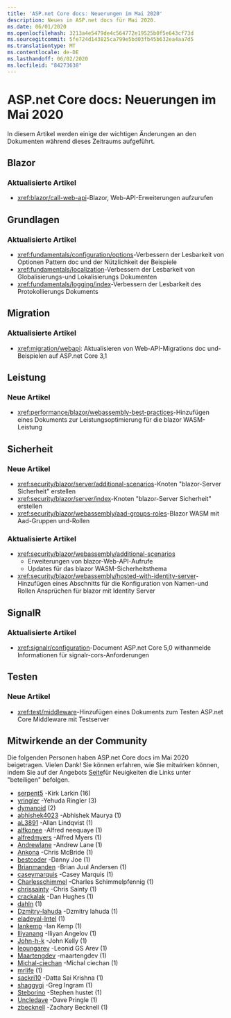 ```yaml
---
title: 'ASP.net Core docs: Neuerungen im Mai 2020'
description: Neues in ASP.net docs für Mai 2020.
ms.date: 06/01/2020
ms.openlocfilehash: 3213a4e5479de4c564772e19525b0f5e643cf73d
ms.sourcegitcommit: 5fe724d143825ca799e5bd03fb45b632ea4aa7d5
ms.translationtype: MT
ms.contentlocale: de-DE
ms.lasthandoff: 06/02/2020
ms.locfileid: "84273638"
---
```

# <a name="aspnet-core-docs-whats-new-for-may-2020"></a>ASP.net Core docs: Neuerungen im Mai 2020

In diesem Artikel werden einige der wichtigen Änderungen an den Dokumenten während dieses Zeitraums aufgeführt.

## <a name="blazor"></a>Blazor

### <a name="updated-articles"></a>Aktualisierte Artikel

- <xref:blazor/call-web-api>-Blazor, Web-API-Erweiterungen aufzurufen

## <a name="fundamentals"></a>Grundlagen

### <a name="updated-articles"></a>Aktualisierte Artikel

- <xref:fundamentals/configuration/options>-Verbessern der Lesbarkeit von Optionen Pattern doc und der Nützlichkeit der Beispiele
- <xref:fundamentals/localization>-Verbessern der Lesbarkeit von Globalisierungs-und Lokalisierungs Dokumenten
- <xref:fundamentals/logging/index>-Verbessern der Lesbarkeit des Protokollierungs Dokuments

## <a name="migration"></a>Migration

### <a name="updated-articles"></a>Aktualisierte Artikel

- <xref:migration/webapi>: Aktualisieren von Web-API-Migrations doc und-Beispielen auf ASP.net Core 3,1

## <a name="performance"></a>Leistung

### <a name="new-articles"></a>Neue Artikel

- <xref:performance/blazor/webassembly-best-practices>-Hinzufügen eines Dokuments zur Leistungsoptimierung für die blazor WASM-Leistung

## <a name="security"></a>Sicherheit

### <a name="new-articles"></a>Neue Artikel

- <xref:security/blazor/server/additional-scenarios>-Knoten "blazor-Server Sicherheit" erstellen
- <xref:security/blazor/server/index>-Knoten "blazor-Server Sicherheit" erstellen
- <xref:security/blazor/webassembly/aad-groups-roles>-Blazor WASM mit Aad-Gruppen und-Rollen

### <a name="updated-articles"></a>Aktualisierte Artikel

- <xref:security/blazor/webassembly/additional-scenarios>
  - Erweiterungen von blazor-Web-API-Aufrufe
  - Updates für das blazor WASM-Sicherheitsthema
- <xref:security/blazor/webassembly/hosted-with-identity-server>-Hinzufügen eines Abschnitts für die Konfiguration von Namen-und Rollen Ansprüchen für blazor mit Identity Server

## <a name="signalr"></a>SignalR

### <a name="updated-articles"></a>Aktualisierte Artikel

- <xref:signalr/configuration>-Document ASP.net Core 5,0 withanmelde Informationen für signalr-cors-Anforderungen

## <a name="testing"></a>Testen

### <a name="new-articles"></a>Neue Artikel

- <xref:test/middleware>-Hinzufügen eines Dokuments zum Testen ASP.net Core Middleware mit Testserver

## <a name="community-contributors"></a>Mitwirkende an der Community

Die folgenden Personen haben ASP.net Core docs im Mai 2020 beigetragen. Vielen Dank! Sie können erfahren, wie Sie mitwirken können, indem Sie auf der Angebots [Seite](index.yml)für Neuigkeiten die Links unter "beteiligen" befolgen.

- [serpent5](https://github.com/serpent5) -Kirk Larkin (16)
- [yringler](https://github.com/yringler) -Yehuda Ringler (3)
- [dymanoid](https://github.com/dymanoid) (2)
- [abhishek4023](https://github.com/abhishek4023) -Abhishek Maurya (1)
- [aL3891](https://github.com/aL3891) -Allan Lindqvist (1)
- [alfkonee](https://github.com/alfkonee) -Alfred neequaye (1)
- [alfredmyers](https://github.com/alfredmyers) -Alfred Myers (1)
- [Andrewlane](https://github.com/AndrewLane) -Andrew Lane (1)
- [Ankona](https://github.com/ankona) -Chris McBride (1)
- [bestcoder](https://github.com/bestcoder) -Danny Joe (1)
- [Brianmanden](https://github.com/Brianmanden) -Brian Juul Andersen (1)
- [caseymarquis](https://github.com/caseymarquis) -Casey Marquis (1)
- [Charlesschimmel](https://github.com/CharlesSchimmel) -Charles Schimmelpfennig (1)
- [chrissainty](https://github.com/chrissainty) -Chris Sainty (1)
- [crackalak](https://github.com/crackalak) -Dan Hughes (1)
- [dahln](https://github.com/dahln) (1)
- [Dzmitry-lahuda](https://github.com/dzmitry-lahoda) -Dzmitry lahuda (1)
- [eladeyal-Intel](https://github.com/eladeyal-intel) (1)
- [Iankemp](https://github.com/IanKemp) -Ian Kemp (1)
- [Iliyanang](https://github.com/IliyanAng) -Iliyan Angelov (1)
- [John-h-k](https://github.com/john-h-k) -John Kelly (1)
- [leoungarev](https://github.com/leotsarev) -Leonid GS Arev (1)
- [Maartengdev](https://github.com/MaartenGDev) -maartengdev (1)
- [Michal-ciechan](https://github.com/michal-ciechan) -Michal ciechan (1)
- [mrlife](https://github.com/mrlife) (1)
- [sackri10](https://github.com/sackri10) -Datta Sai Krishna (1)
- [shaggygi](https://github.com/shaggygi) -Greg Ingram (1)
- [Steborino](https://github.com/Steborino) -Stephen hustet (1)
- [Uncledave](https://github.com/UncleDave) -Dave Pringle (1)
- [zbecknell](https://github.com/zbecknell) -Zachary Becknell (1)
